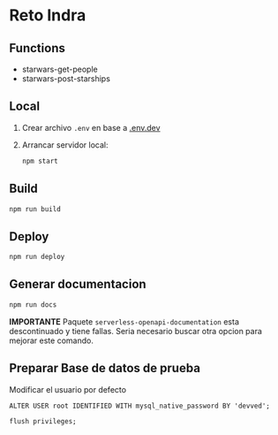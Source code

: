 # Reto Indra

## Functions

- starwars-get-people
- starwars-post-starships

## Local
1) Crear archivo `.env` en base a [.env.dev](.env.example)


2) Arrancar servidor local:

    ```sh
    npm start
    ```

## Build

```sh
npm run build
```

## Deploy


```sh
npm run deploy
```

## Generar documentacion


```sh
npm run docs
```

__IMPORTANTE__ Paquete `serverless-openapi-documentation` esta descontinuado y tiene fallas. Seria necesario buscar otra opcion para mejorar este comando.

## Preparar Base de datos de prueba

Modificar el usuario por defecto
```
ALTER USER root IDENTIFIED WITH mysql_native_password BY 'devved';

flush privileges;
```